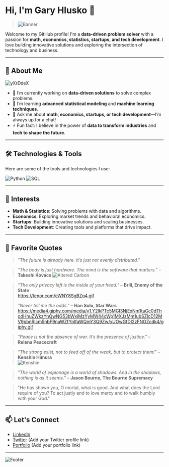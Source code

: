 # Hi, I'm Gary Hlusko 👋

> ![Banner](https://github.com/user-attachments/assets/5123549c-ea3f-4c86-9b9a-b2c45930d6a8)

Welcome to my GitHub profile! I'm a **data-driven problem solver** with a passion for **math, economics, statistics, startups, and tech development**. I love building innovative solutions and exploring the intersection of technology and business.

---

## 🚀 About Me

![yXrDdeX](https://github.com/user-attachments/assets/c2a89f61-2334-4308-ad76-2c7f79ee2a67)

- 🔭 I’m currently working on **data-driven solutions** to solve complex problems.
- 🌱 I’m learning **advanced statistical modeling** and **machine learning techniques**.
- 💬 Ask me about **math, economics, startups, or tech development**—I’m always up for a chat!
- ⚡ Fun fact: I believe in the power of **data to transform industries** and **tech to shape the future**.

---

## 🛠️ Technologies & Tools

Here are some of the tools and technologies I use:

![Python](https://img.shields.io/badge/Python-3776AB?style=for-the-badge&logo=python&logoColor=white)
![SQL](https://img.shields.io/badge/SQL-4479A1?style=for-the-badge&logo=sql&logoColor=white)

---

## 🎯 Interests

- **Math & Statistics**: Solving problems with data and algorithms.
- **Economics**: Exploring market trends and behavioral economics.
- **Startups**: Building innovative solutions and scaling businesses.
- **Tech Development**: Creating tools and platforms that drive impact.

---


## 🌌 Favorite Quotes

> *"The future is already here. It’s just not evenly distributed."*

> *"The body is just hardware. The mind is the software that matters."* – **Takeshi Kovacs**
> ![Altered Carbon](https://media0.giphy.com/media/v1.Y2lkPTc5MGI3NjExdnp0OGJ4YWlrNHc0eXIweGNsM2NvMzBrZ3Nmamd3MXdtdHQyYWQ5dSZlcD12MV9pbnRlcm5hbF9naWZfYnlfaWQmY3Q9Zw/xUOwFTsnQe2wuNLvry/giphy.gif)

> *"The only privacy left is the inside of your head."* – **Brill, Enemy of the State**  
https://tenor.com/eWNY8SgBZq4.gif
> 
> *"Never tell me the odds."* – **Han Solo, Star Wars**  
> https://media4.giphy.com/media/v1.Y2lkPTc5MGI3NjExNm1taGc0dThodHhuZWkzYnQwNG53bWxjMzYyMW44cWp1MXJzMm1ubSZlcD12MV9pbnRlcm5hbF9naWZfYnlfaWQmY3Q9Zw/xUOwGfDI2zFNOZcdk4/giphy.gif

> *"Peace is not the absence of war. It’s the presence of justice."* – **Relena Peacecraft**

> *"The strong exist, not to feed off of the weak, but to protect them!"* – **Kenshin Himura**  
> ![Kenshin](https://tenor.com/view/kenshin-gif-22045539)

> *"The world of espionage is a world of shadows. And in the shadows, nothing is as it seems."* – **Jason Bourne, The Bourne Supremacy**

>"He has shown you, O mortal, what is good. And what does the Lord require of you? To act justly and to love mercy and to walk humbly with your God."
---

## 📫 Let's Connect

- [LinkedIn](https://www.linkedin.com/in/gary-hlusko-23b66167/)
- [Twitter](#) (Add your Twitter profile link)
- [Portfolio](#) (Add your portfolio link)

---

![Footer](https://media3.giphy.com/media/v1.Y2lkPTc5MGI3NjExZjFtajB3ZnphY2E0emtncWxieHp3YTJ1czBoYXhwdnVuZ21tb3Z0dCZlcD12MV9pbnRlcm5hbF9naWZfYnlfaWQmY3Q9Zw/LUkrjFXiA7FqUFY1Lt/giphy.gif)
